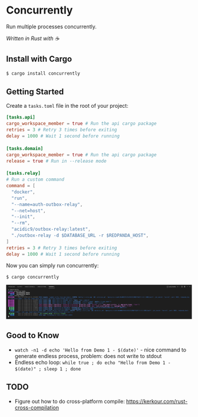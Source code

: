 # Concurrently

Run multiple processes concurrently.

_Written in Rust with ☕_

## Install with Cargo

```bash
$ cargo install concurrently
```

## Getting Started

Create a `tasks.toml` file in the root of your project:

```toml
[tasks.api]
cargo_workspace_member = true # Run the api cargo package
retries = 3 # Retry 3 times before exiting
delay = 1000 # Wait 1 second before running

[tasks.domain]
cargo_workspace_member = true # Run the api cargo package
release = true # Run in --release mode

[tasks.relay]
# Run a custom command
command = [
  "docker",
  "run",
  "--name=auth-outbox-relay",
  "--net=host",
  "--init",
  "--rm",
  "acidic9/outbox-relay:latest",
  "./outbox-relay -d $DATABASE_URL -r $REDPANDA_HOST",
]
retries = 3 # Retry 3 times before exiting
delay = 1000 # Wait 1 second before running
```

Now you can simply run concurrently:

```bash
$ cargo concurrently
```

<p align="center">
  <img src="https://raw.githubusercontent.com/Acidic9/concurrently/main/terminal-screenshot.png">
</p>

## Good to Know 

- `watch -n1 -d echo 'Hello from Demo 1 - $(date)'` - nice command to generate endless process, problem: does not write to stdout
- Endless echo loop: `while true ; do echo "Hello from Demo 1 - $(date)" ; sleep 1 ; done`

## TODO 

- Figure out how to do cross-platform compile: https://kerkour.com/rust-cross-compilation